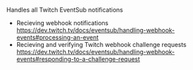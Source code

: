 Handles all Twitch EventSub notifications

* Recieving webhook notifications https://dev.twitch.tv/docs/eventsub/handling-webhook-events#processing-an-event
* Recieving and verifying Twitch webhook challenge requests https://dev.twitch.tv/docs/eventsub/handling-webhook-events#responding-to-a-challenge-request
